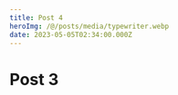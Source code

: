 ```yaml
---
title: Post 4
heroImg: /@/posts/media/typewriter.webp
date: 2023-05-05T02:34:00.000Z
---
```


# Post 3

